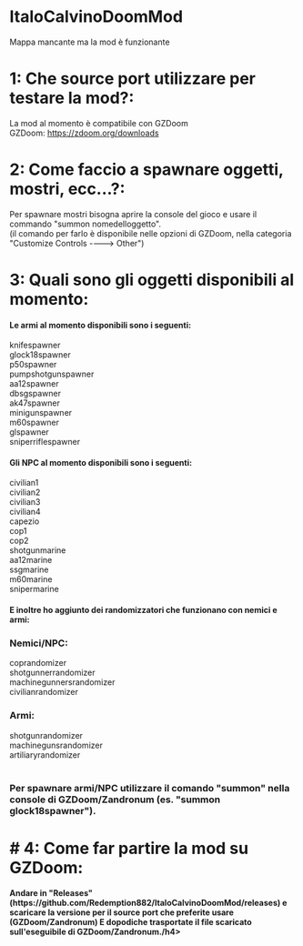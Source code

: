 # ItaloCalvinoDoomMod
Mappa mancante ma la mod è funzionante
# 1: Che source port utilizzare per testare la mod?:
La mod al momento è compatibile con GZDoom<br>
GZDoom: https://zdoom.org/downloads<br>
# 2: Come faccio a spawnare oggetti, mostri, ecc...?:
Per spawnare mostri bisogna aprire la console del gioco e usare il commando "summon nomedelloggetto".<br> 
(il comando per farlo è disponibile nelle opzioni di GZDoom, nella categoria "Customize Controls ----> Other")
# 3: Quali sono gli oggetti disponibili al momento:
<h4>Le armi al momento disponibili sono i seguenti:<br></h4>
   knifespawner<br>
   glock18spawner<br>
   p50spawner<br>
   pumpshotgunspawner<br>
   aa12spawner<br>
   dbsgspawner<br>
   ak47spawner<br>
   minigunspawner<br>
   m60spawner<br>
   glspawner<br>
   sniperriflespawner<br>
<h4>Gli NPC al momento disponibili sono i seguenti:<br></h4>
   civilian1<br>
   civilian2<br>
   civilian3<br>
   civilian4<br>
   capezio<br>
   cop1<br>
   cop2<br>
   shotgunmarine<br>
   aa12marine<br>
   ssgmarine<br>
   m60marine<br>
   snipermarine<br>
<h4>E inoltre ho aggiunto dei randomizzatori che funzionano con nemici e armi:<br></h4>
<h3>Nemici/NPC:<br></h3>
   coprandomizer<br>
   shotgunnerrandomizer<br>
   machinegunnersrandomizer<br>
   civilianrandomizer<br>
<h3>Armi:<br></h3>
   shotgunrandomizer<br>
   machinegunsrandomizer<br>
   artiliaryrandomizer<br>
<br><h3>Per spawnare armi/NPC utilizzare il comando "summon" nella console di GZDoom/Zandronum (es. "summon glock18spawner").</h3>
<h1># 4: Come far partire la mod su GZDoom:</h1>
<h4>Andare in "Releases" (https://github.com/Redemption882/ItaloCalvinoDoomMod/releases) e scaricare la versione per il source port che preferite usare (GZDoom/Zandronum)
   E dopodiche trasportate il file scaricato sull'eseguibile di GZDoom/Zandronum./h4>
